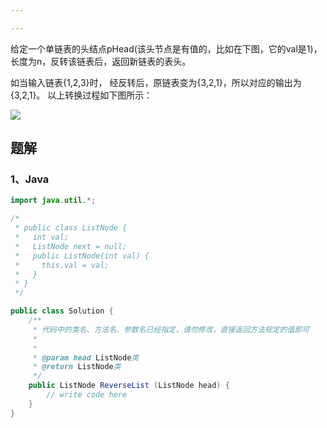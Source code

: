 ```yaml
---

---
```


<AlgorithmQuestion title="反转链表" level="1" 
url="https://www.nowcoder.com/practice/75e878df47f24fdc9dc3e400ec6058ca?tpId=295&tqId=23286&ru=/exam/oj&qru=/ta/format-top101/question-ranking&sourceUrl=%2Fexam%2Foj"
examples="[
{
'input': '{1,2,3}',
'output': '{3,2,1}'
},
{
'input': '{}',
'output': '{}',
'description': '空链表则输出空'
}]">

<div>
给定一个单链表的头结点pHead(该头节点是有值的，比如在下图，它的val是1)，长度为n，反转该链表后，返回新链表的表头。

如当输入链表{1,2,3}时，
经反转后，原链表变为{3,2,1}，所以对应的输出为{3,2,1}。
以上转换过程如下图所示：

<img src="https://uploadfiles.nowcoder.com/images/20211014/423483716_1634206291971/4A47A0DB6E60853DEDFCFDF08A5CA249" style="max-height: 300px">
</div>
<template #tips>
<ul>
<li>数据范围：0≤n≤1000</li>
<li>
要求：空间复杂度O(1)，时间复杂度 O(n) 。
</li>
</ul>
</template>
</AlgorithmQuestion>

## 题解

### 1、Java
```java
import java.util.*;

/*
 * public class ListNode {
 *   int val;
 *   ListNode next = null;
 *   public ListNode(int val) {
 *     this.val = val;
 *   }
 * }
 */

public class Solution {
    /**
     * 代码中的类名、方法名、参数名已经指定，请勿修改，直接返回方法规定的值即可
     *
     * 
     * @param head ListNode类 
     * @return ListNode类
     */
    public ListNode ReverseList (ListNode head) {
        // write code here
    }
}
```
